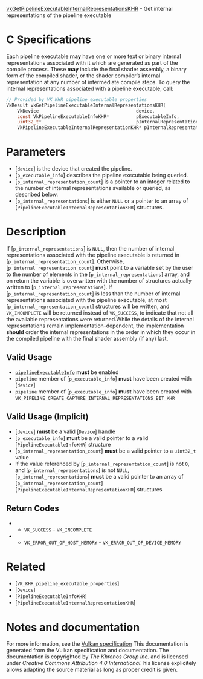 [vkGetPipelineExecutableInternalRepresentationsKHR](https://www.khronos.org/registry/vulkan/specs/1.3-extensions/man/html/vkGetPipelineExecutableInternalRepresentationsKHR.html) - Get internal representations of the pipeline executable

# C Specifications
Each pipeline executable  **may**  have one or more text or binary internal
representations associated with it which are generated as part of the
compile process.
These  **may**  include the final shader assembly, a binary form of the compiled
shader, or the shader compiler’s internal representation at any number of
intermediate compile steps.
To query the internal representations associated with a pipeline executable,
call:
```c
// Provided by VK_KHR_pipeline_executable_properties
VkResult vkGetPipelineExecutableInternalRepresentationsKHR(
    VkDevice                                    device,
    const VkPipelineExecutableInfoKHR*          pExecutableInfo,
    uint32_t*                                   pInternalRepresentationCount,
    VkPipelineExecutableInternalRepresentationKHR* pInternalRepresentations);
```

# Parameters
- [`device`] is the device that created the pipeline.
- [`p_executable_info`] describes the pipeline executable being queried.
- [`p_internal_representation_count`] is a pointer to an integer related to the number of internal representations available or queried, as described below.
- [`p_internal_representations`] is either `NULL` or a pointer to an array of [`PipelineExecutableInternalRepresentationKHR`] structures.

# Description
If [`p_internal_representations`] is `NULL`, then the number of internal
representations associated with the pipeline executable is returned in
[`p_internal_representation_count`].
Otherwise, [`p_internal_representation_count`] **must**  point to a variable set
by the user to the number of elements in the [`p_internal_representations`]
array, and on return the variable is overwritten with the number of
structures actually written to [`p_internal_representations`].
If [`p_internal_representation_count`] is less than the number of internal
representations associated with the pipeline executable, at most
[`p_internal_representation_count`] structures will be written, and
`VK_INCOMPLETE` will be returned instead of `VK_SUCCESS`, to
indicate that not all the available representations were returned.While the details of the internal representations remain
implementation-dependent, the implementation  **should**  order the internal
representations in the order in which they occur in the compiled pipeline
with the final shader assembly (if any) last.
## Valid Usage
-  [`pipelineExecutableInfo`](https://www.khronos.org/registry/vulkan/specs/1.3-extensions/html/vkspec.html#features-pipelineExecutableInfo) **must**  be enabled
-  `pipeline` member of [`p_executable_info`] **must**  have been created with [`device`]
-  `pipeline` member of [`p_executable_info`] **must**  have been created with `VK_PIPELINE_CREATE_CAPTURE_INTERNAL_REPRESENTATIONS_BIT_KHR`

## Valid Usage (Implicit)
-  [`device`] **must**  be a valid [`Device`] handle
-  [`p_executable_info`] **must**  be a valid pointer to a valid [`PipelineExecutableInfoKHR`] structure
-  [`p_internal_representation_count`] **must**  be a valid pointer to a `uint32_t` value
-    If the value referenced by [`p_internal_representation_count`] is not `0`, and [`p_internal_representations`] is not `NULL`, [`p_internal_representations`] **must**  be a valid pointer to an array of [`p_internal_representation_count`][`PipelineExecutableInternalRepresentationKHR`] structures

## Return Codes
*   - `VK_SUCCESS`  - `VK_INCOMPLETE` 
*   - `VK_ERROR_OUT_OF_HOST_MEMORY`  - `VK_ERROR_OUT_OF_DEVICE_MEMORY`

# Related
- [`VK_KHR_pipeline_executable_properties`]
- [`Device`]
- [`PipelineExecutableInfoKHR`]
- [`PipelineExecutableInternalRepresentationKHR`]

# Notes and documentation
For more information, see the [Vulkan specification](https://www.khronos.org/registry/vulkan/specs/1.3-extensions/html/vkspec.html)
This documentation is generated from the Vulkan specification and documentation.
The documentation is copyrighted by *The Khronos Group Inc.* and is licensed under *Creative Commons Attribution 4.0 International*.
his license explicitely allows adapting the source material as long as proper credit is given.
        